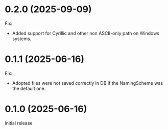 0.2.0 (2025-09-09)
==================

Fix:
- Added support for Cyrillic and other non ASCII-only path on Windows systems.


0.1.1 (2025-06-16)
==================

Fix:
- Adopted files were not saved correctly in DB if the NamingScheme was the default one.


0.1.0 (2025-06-16)
==================

initial release
